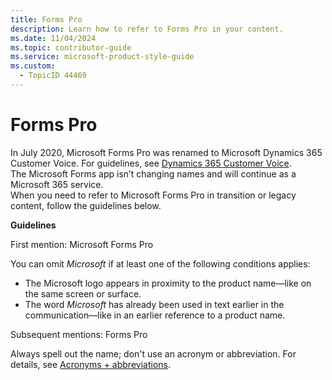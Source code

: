 ```yaml
---
title: Forms Pro
description: Learn how to refer to Forms Pro in your content.
ms.date: 11/04/2024
ms.topic: contributor-guide
ms.service: microsoft-product-style-guide
ms.custom:
  - TopicID 44469
---
```



# Forms Pro

In July 2020, Microsoft Forms Pro was renamed to Microsoft Dynamics 365 Customer Voice. For guidelines, see [Dynamics 365 Customer Voice](~\a_z_names_terms\d\dynamics-365-customer-voice.md).  
The Microsoft Forms app isn’t changing names and will continue as a Microsoft 365 service.  
When you need to refer to Microsoft Forms Pro in transition or legacy content, follow the guidelines below.

**Guidelines**

First mention: Microsoft Forms Pro

You can omit *Microsoft* if at least one of the following conditions applies:

- The Microsoft logo appears in proximity to the product name—like on the same screen or surface.
- The word *Microsoft* has already been used in text earlier in the communication—like in an earlier reference to a product name.

Subsequent mentions: Forms Pro

Always spell out the name; don't use an acronym or abbreviation. For details, see [Acronyms + abbreviations](~\acronyms-and-abbreviations.md).

